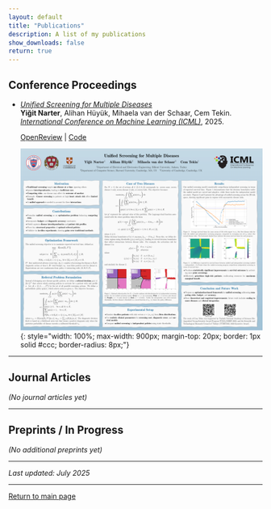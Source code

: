```yaml
---
layout: default
title: "Publications"
description: A list of my publications
show_downloads: false
return: true
---
```


## Conference Proceedings

- [*Unified Screening for Multiple Diseases*](https://openreview.net/pdf?id=z4XS0Ie391)                 
  **Yiğit Narter**, Alihan Hüyük, Mihaela van der Schaar, Cem Tekin. [_International Conference on Machine Learning (ICML)_](https://icml.cc/), 2025.
    
  [OpenReview](https://openreview.net/forum?id=z4XS0Ie391&referrer=%5Bthe%20profile%20of%20Mihaela%20van%20der%20Schaar%5D(%2Fprofile%3Fid%3D~Mihaela_van_der_Schaar2)) | [Code](https://github.com/ynarter/UniScreen)

  ![Poster for Unified Screening for Multiple Diseases](/assets/icml_poster.png){: style="width: 100%; max-width: 900px; margin-top: 20px; border: 1px solid #ccc; border-radius: 8px;"}

---

## Journal Articles

_(No journal articles yet)_

---

## Preprints / In Progress

_(No additional preprints yet)_

---

_Last updated: July 2025_

---

[Return to main page](https://ynarter.github.io/)
